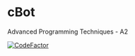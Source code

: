 # cBot
Advanced Programming Techniques - A2

[![CodeFactor](https://www.codefactor.io/repository/github/gayuru/cbot/badge)](https://www.codefactor.io/repository/github/gayuru/cbot)
